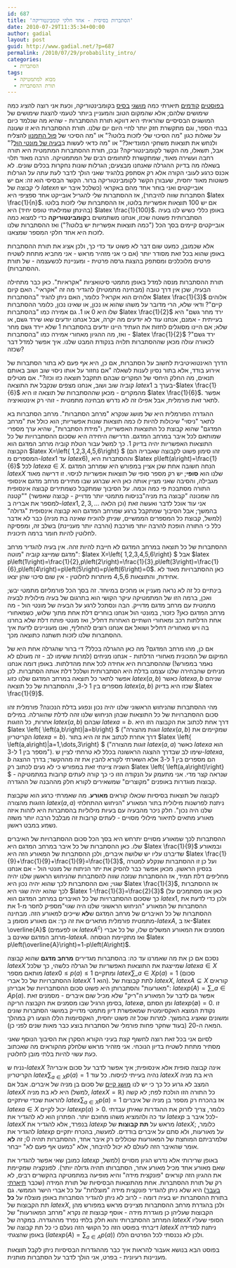 ```yaml
---
id: 687
title: 'הסתברות בסיסית - אחד חלקי קומבינטוריקה'
date: 2010-07-29T11:35:34+00:00
author: gadial
layout: post
guid: http://www.gadial.net/?p=687
permalink: /2010/07/29/probability_intro/
categories:
  - הסתברות
tags:
  - מבוא למתמטיקה
  - תורת ההסתברות
---
```

[בפוסטים](http://www.gadial.net/?p=534)[](http://www.gadial.net/?p=543) [קודמים](http://www.gadial.net/?p=543) תיארתי כמה [מושגי](http://www.gadial.net/?p=550) [בסיס](http://www.gadial.net/?p=633) בקומבינטוריקה, וכעת אני רוצה להציג כמה שימושים שלהם; אלא שהמקום הטוב והמעניין ביותר לטעמי להצגת שימושים של המושגים הבסיסיים שהראיתי היא דווקא תורת ההסתברות - שהיא מה שנלמד כיום בבתי הספר, וגם מתקשרת חזק יותר לחיי היום יום שלנו. תורת ההסתברות היא זו שעונה על שאלות כגון "מה הסיכוי שלי לזכות בלוטו?" או "מה הסיכוי של [פול התמנון](http://he.wikipedia.org/wiki/%D7%A4%D7%95%D7%9C_%D7%94%D7%AA%D7%9E%D7%A0%D7%95%D7%9F) להצליח ולנחש את תוצאות משחקי המונדיאל?" או "מה כדאי לעשות ב[בעיה של מונטי הול](http://www.gadial.net/?p=111)?" אבל, תשאלו, מה הקשר לקומבינטוריקה? ובכן, תורת ההסתברות המתמטית היא תורה רחבה ועשירה מאוד, שמתקשרת לתחומים רבים של המתמטיקה. הרבה מאוד תלוי בשאלה מה בדיוק ההגרלה שאנחנו מבצעים; הגרלות שונות נחקרות בכלים שונים. לא אכנס כרגע לעובי הקורה אלא רק אסתפק בלהגיד שאני הולך לדבר לעת עתה על הגרלות פשוטות מאוד יחסית, שעבורן הקשר לקומבינטוריקה ברור. הקשר הבסיסי הוא זה: אם יש לי קבוצה של $latex n$ אובייקטים ואני בוחר אחד מהם באקראי (כשלכל איבר יש הסתברות שווה להיבחר), אז ההסתברות שלי להגריל אובייקט אחד ספציפי היא $latex \frac{1}{n}$. אם יש 100 תוצאות אפשריות בלוטו, אז ההסתברות שלי לזכות בלוטו (בהינתן שמילאתי טופס יחיד) היא $latex \frac{1}{100}$. באופן כללי כשיש לנו בעיה הסתברותית פשוטה שכזו, אנחנו משתמשים ב**קומבינטוריקה** כדי למצוא כמה אובייקטים קיימים בסך הכל ("כמה תוצאות אפשריות יש בלוטו?") ואז ההסתברות שלנו לזכות היא אחד חלקי המספר שמצאנו.

אלא שכמובן, כמעט שום דבר לא פשוט עד כדי כך, ולכן אציג את תורת ההסתברות באופן שהוא בכל זאת מסודר יותר (אם כי אני מזהיר מראש - אני מחביא מתחת לשטיח פרטים מלוכלכים ומסתפק בהצגת גרסה פרטית - ומעניינת לכשעצמה - של תורת ההסתברות).

תורת ההסתברות מנסה למדל באופן מתמטי סיטואציות "אקראיות". כאן כבר מתחילה הבעיה, שכן אין דרך טובה (מבחינה מתמטית) להגדיר מה זה "אקראי". האם קיום אלוהים הוא אקראי? כלומר, האם ניתן להגיד "בהסתברות $latex \frac{1}{3}$ אלוהים קיים"? ודאי שלא, הרי מדובר על משהו שהוא או נכון, או שאינו נכון, כלומר ההסתברות שלו היא 0 או 1. גם אמירה כמו "בהסתברות $latex \frac{1}{2}$ ירד מחר גשם" היא בעייתית - אמנם, אנחנו עוד לא יודעים מה יקרה, אבל אנחנו יודעים שאו שירד גשם, או שלא; אם היינו מסוגלים לחזות את העתיד היינו יודעים בהסתברות 1 שלא יירד גשם מחר - ואז, מה ההגיון מאחורי אמירה כמו "בהסתברות $latex \frac{1}{2}$ ירד גשם"? לכאורה עולה מכאן שההסתברות תלויה בנקודת המבט שלנו. איך אפשר למדל דבר שכזה?

הדרך האינטואיטיבית לחשוב על הסתברות, אם כן, היא אף פעם לא בתור הסתברות של אירוע בודד, אלא בתור נסיון לענות לשאלה "אם נחזור על אותו ניסוי שוב ושוב באותם תנאים, מה החלק היחסי של המקרים שבהם תתקבל תוצאה כזו וכזו?". אם מטילים קוביה שוב ושוב, אנחנו מצפים שנקבל את התוצאה $latex 1$ בערך ב-$latex \frac{1}{6}$ מהמקרים - מכאן שההסתברות של תוצאה זו היא $latex \frac{1}{6}$. אפשר לתאר זאת פורמלית, אבל אפילו זה לא נדרש מבחינה מתמטית - זוהי רק אינטואיציה.

ההגדרה הפורמלית היא של מושג שנקרא "מרחב הסתברות". מרחב הסתברות בא לתאר "ניסוי" שיכולות להיות לו כמה תוצאות שונות אפשריות; הוא כולל את "מרחב המדגם" שהוא קבוצת כל התוצאות האפשריות, ו"מידת הסתברות", שהיא ערך מספרי שמותאם לכל איבר במרחב המדגם. הדרישה היחידה היא שסכום ההסתברויות של כל התוצאות האפשריות יהיה בדיוק 1. כך למשל עבור הטלת קוביה מרחב המדגם הוא הקבוצה $latex X=\left\{ 1,2,3,4,5,6\right\} $ (זהו סימון פשוט לקבוצה שאבריה הם המספרים מ-$latex 1$ עד $latex 6$), וההסתברות היא $latex p\left(a\right)=\frac{1}{6}$ לכל $latex a\in X$. הנחה חשובה אחת שכן אציין במפורש היא שמרחב המדגם $latex X$ שלנו הוא **סופי**; יש רק מספר סופי של תוצאות אפשריות לניסוי. זו דרישה מאוד מגבילה, והסיבה שאני מציין אותה כאן היא שברגע שבו מתירים מרחב מדגם אינסופי התורה מסתבכת פי כמה וכמה. על הסיבוך שמתקבל כשמתירים קבוצה אינסופית "קטנה" (מה שמכונה "קבוצה בת מניה"בניסוח מתמטי יותר מדוייק - קבוצה שאפשר למספר את אבריה ב-$latex 1,2,3,\dots$ וכן הלאה) אני עוד אוכל לדבר ואעשה זאת בהמשך; אבל הסיבוך שמתקבל ברגע שמרחב המדגם הוא קבוצה אינסופית "גדולה" (למשל, קבוצת כל המספרים הממשיים, שניתן להוכיח שאינה בת מניה) כבר לא אדבר כלל כי התורה הופכת להרבה יותר מורכבת (והרבה יותר מעניינת) בשלב זה, ומפסיקה לחלוטין להיות חומר ברמה תיכונית.

ההסתברות של כל תוצאה במרחב המדגם לא חייבת להיות זהה. אין בעיה להגדיר מרחב מדגם שמייצג קוביה "מוטה": $latex X=\left\{ 1,2,3,4,5,6\right\} $ אבל $latex p\left(1\right)=\frac{1}{2},p\left(2\right)=\frac{1}{3},p\left(3\right)=\frac{1}{6},p\left(4\right)=p\left(5\right)=p\left(6\right)=0$. כאן ההסתברויות מאוד לא אחידות, והתוצאות 4,5,6 מיותרות לחלוטין - אין שום סיכוי שהן יצאו.

בינתיים כל זה לא נראה מעניין או מחכים במיוחד. זה בסך הכל פורמליזם מתמטי יבש; ואכן, ברמה הזו של המתמטיקה עיקר הקושי הוא בתרגום של בעיה מילולית לבעיה מתמטית עם מרחב מדגם מדוייק. הבה ונסתכל לרגע על הבעיה של מונטי הול - מה מרחב המדגם כאן? כזכור, במונטי הול אנחנו בוחרים דלת אחת מתוך שלוש, כשמאחורי אחת הדלתות רכב ומאחורי השתיים האחרות דחליל, ואז מונטי פותח דלת שלא בחרנו בה ויש מאחוריה דחליל ושואל אם אנחנו רוצים להחליף, ואנו מעוניינים לדעת איך ההסתברות שלנו לזכות תשתנה כתוצאה מכך.

אם כן, מהו מרחב המדגם? מה כאן ההגרלה בכלל? די ברור שהגרלה אחת היא של המיקום של המכונית מאחורי הדלתות - אנחנו מניחים (למרות ששימו לב - זה מעולם לא נאמר במפורש!) שההסתברות היא אחידה לכל אחת מהדלתות. באופן דומה אנחנו מניחים שהבחירה שלנו עצמנו בדלת היא הסתברותית ושלכל דלת אותה הסתברות. לכן אפשר לתאר כל תוצאה במרחב המדגם שלנו כזוג $latex \left(a,b\right)$ כאשר $latex a,b$ שניהם מספרים בין 1 ל-3, וההסתברות של כל תוצאה $latex \left(a,b\right)$ שכזו היא בדיוק $latex \frac{1}{9}$.

מהי ההסתברות שהניחוש הראשוני שלנו יהיה נכון ונפגע בדלת הנכונה? פורמלית זהו סכום ההסתברויות של כל התוצאות שבהן הניחוש שלנו זהה לדלת שהוגרלה. במילים אחרות, כל הזוגות $latex \left(a,b\right)$ שבהם $latex a=b$. דרך אחת לכתוב את הקבוצה הזו היא $latex \left\{ \left(a,b\right)|a=b\right\} $ ("זוגות מהצורה $latex \left(a,b\right)$ שמקיימים את הקריטריון $latex a=b$). דרך אחרת לכתוב את זה היא בתור $latex \left\{ \left(a,a\right)|a=1,\dots,3\right\} $ ("זוגות מהצורה $latex \left(a,a\right)$ כאשר $latex a$ הוא מספר בין 1 ל-3"). שימו לב שבדרך ההצגה הראשונה בכלל לא טרחתי לציין ש-$latex a,b$ הם מספרים בין 1 ל-3 אלא השארתי לקורא להבין את זה מההקשר; בדרך ההצגה השניה ציינתי זאת במפורש כי לא נעים לכתוב רק $latex \left\{ \left(a,a\right)\right\} $ שנראה קצר מדי. אני מתעמק על הנקודה הזו כי כך קורה לעתים קרובות במתמטיקה - קבוצות מוגדרות באופנים "מקוצרים" שמשאירים לקורא חלק מההבנה של ההגדרה.

לקבוצה של תוצאות בסיסיות שכאלו קוראים **מאורע**. מה שאמרתי כרגע הוא שקבוצת הזוגות מהצורה $latex \left(a,a\right)$ ניתנת לפרשנות מילולית בתור המאורע "הניחוש ההתחלתי שלנו היה נכון". חלק ניכר מהבעיה עם בעיות מילוליות בהסתברות היא לזהות איזה מאורע מתאים לתיאור מילולי מסויים - לעתים קרובות זה מבלבל הרבה יותר משזה נשמע במבט ראשון.

ההסתברות לכך שמאורע מסויים יתרחש היא בסך הכל סכום ההסתברויות של האיברים שלו. כאן ההסתברות של כל איבר במרחב המדגם היא $latex \frac{1}{9}$ ובמאורע שדיברנו עליו יש שלושה איברים, ולכן ההסתברות של המאורע הזה היא $latex \frac{1}{9}+\frac{1}{9}+\frac{1}{9}=\frac{1}{3}$, ועל כן זו ההסתברות שנקלע למטרה בנסיון הראשון. מכאן אפשר כבר להסיק את יתר הניתוח של מונטי הול - אם אנחנו מחליפים דלת תמיד, אז ההסתברות שנזכה שווה להסתברות שהניחוש הראשון שלנו יהיה שגוי; ואם ההסתברות לכך שהוא יהיה נכון היא $latex \frac{1}{3}$, אז ההסתברות לכך שהוא יהיה שגוי היא $latex 1-\frac{1}{3}=\frac{2}{3}$ (כאן אנו מסתמכים על כך שסכום ההסתברויות של כל האיברים במרחב המדגם הוא $latex 1$, ולכן כדי לדעת את ההסתברות של המאורע "הניחוש הראשוני שלנו היה שגוי"מספיק לחסר מ-1 את ההסתברות של כל האיברים של מרחב המדגם ש**לא** שייכים למאורע הזה. מבחינה מתמטית פורמלית מתארים את זה כך: אם מאורע מסומן ב-$latex A$, אז ב-$latex \overline{A}$ (או לפעמים $latex A^{c}$) מסמנים את המאורע המשלים שלו, של כל אברי מרחב המדגם שאינם ב-$latex A$. ואז מתקיימת הנוסחה $latex p\left(\overline{A}\right)=1-p\left(A\right)$.

נסכם אם כן את מה שאמרנו עד כה: בהסתברות מגדירים **מרחב מדגם** שהוא קבוצה $latex X$ שמייצגת את התוצאות האפשריות של הגרלה כלשהי, כך שלכל $latex a\in X$ מותאם מספר $latex 0\le p\left(a\right)\le1$ ומתקיים $latex \sum\_{a\in X}p\left(a\right)=1$ (סכום ההסתברויות של כל אברי $latex X$ הוא 1). לתת קבוצות של $latex X$, $latex A\subseteq X$ קוראים "מאורעות" והסתברותן היא פשוט סכום ההסתברויות של אבריהן: $latex p\left(A\right)=\sum\_{a\in A}p\left(a\right)$. אפשר גם לדבר על המאורע ה"ריק" שלא מכיל שום איברים - מסמנים זאת בסימן הרגיל שבו מסמנים את הקבוצה הריקה, $latex \emptyset$, ומן הסתם $latex p\left(\emptyset\right)=0$. זו נקודת המוצא האקסיומטית שמאפשרת דיון מתמטי מדוייק במושגי הסתברות שונים ומשונים שאציג בהמשך. למרות שכל זה פשוט יחסית, האקסיומות הללו הוצעו רק במהלך המאה ה-20 (בעוד שחקר פחות פורמלי של הסתברות בוצע כבר מאות שנים לפני כן).

לסיום אני בכל זאת רוצה לחשוף קצת בעיני הקורא הסקרן את הסיבוך הנוסף שאני מסתיר מתחת לשטיח בדיון הנוכחי. אני מזהיר מראש שלחלק מהקוראים מה שאכתוב כעת עשוי להיות בלתי מובן לחלוטין.

נניח ש-$latex X$ אינה קבוצה סופית אלא אינסופית; איך אפשר לדבר על סכום איבריה? הקריטריון $latex \sum_{a\in X}p\left(a\right)=1$ נהיה בעייתי לניסוח. כל עוד $latex X$ היא בת מניה המצב לא גרוע כל כך כי יש לנו [מושג קיים](http://www.gadial.net/?p=134) של סכום בן מניה של איברים. אבל אם $latex X$ היא לא בת מניה (למשל, $latex X=\mathbb{R}$) כל התורה הזו הולכת לפח; לא קשה להראות שכדי שיתקיים $latex \sum_{a\in X}p\left(a\right)=1$ אז בהכרח רק מספר בן מניה של איברים $latex a\in X$ יכול לקיים $latex p\left(a\right)>0$. כלומר, צריך לזרוק את ההגדרות שאיתן עבדתי עד כה ולהמציא משהו מחוכם יותר. הפתרון הוא לא להגדיר את $latex p$ לכל איבר ב-$latex X$ בנפרד, אלא להגדיר את $latex p$ מראש על **תת קבוצות** של $latex X$; כלומר, להגדיר את $latex p$ על מאורעות, ולא סתם על איברים בודדים. למעשה, בהכרח יתקיים שלמרביתם המוחצת של המאורעות שכוללים רק איבר אחד, ההסתברות תהיה 0; זה **לא** אומר שהאיבר הזה לעולם לא יכול להיבחר, אלא "כמעט אף פעם לא" ייבחר.

כמובן שאי אפשר להגדיר את $latex p$ באופן שרירותי אלא נדרש הגיון מסויים (למשל, שאם מאורע אחד מכיל מאורע אחר, הסתברותו תהיה גדולה יותר). לפונקציה שמקיימת את ההגיון הזה קוראים "פונקצית מידה" והיא מופיעה במתמטיקה בהקשרים רבים, לא רק של תורת ההסתברות. אחת מהתוצאות הבסיסיות של תורת המידה (שכבר [תיארתי בעבר](http://www.gadial.net/?p=386)) היא שלא ניתן להגדיר פונקצית מידה "מוצלחת" על כל אברי הישר הממשי. גם בתורת ההסתברות יש בעיה דומה - לרוב לא ניתן להגדיר הסתברות באופן מוצלח על **כל** תת הקבוצות של $latex X$, ולכן בהגדרת מרחב ההסתברות מציינים מראש במפורש מהן הקבוצות שעליהן כן מוגדרת מידה - אוסף קבוצות זה נקרא "מרחב המאורעות" של המרחב ההסתברותי והוא חלק בלתי נפרד מההגדרה. במקרה של $latex X$ הסופי שעליו דיברתי בפוסט הזה כל הקושי הזה נעלם כי כל תת קבוצה של $latex X$ ניתנת למדידה באופן שהצגתי ($latex p\left(A\right)=\sum_{a\in A}p\left(a\right)$) ולכן לא נכנסתי לכל הפרטים הללו.

בפוסט הבא בנושא אעבור להראות איך כבר מההגדרות הבסיסיות ניתן לקבל תוצאות מעניינות רעיונית - בפרט, אני הולך לדבר על הסתברות מותנית.